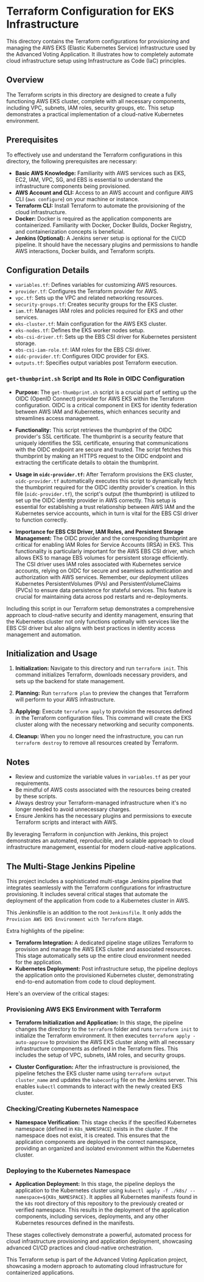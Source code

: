 # Terraform Configuration for EKS Infrastructure

This directory contains the Terraform configurations for provisioning and managing the AWS EKS (Elastic Kubernetes Service) infrastructure used by the Advanced Voting Application. It illustrates how to completely automate cloud infrastructure setup using Infrastructure as Code (IaC) principles.

## Overview

The Terraform scripts in this directory are designed to create a fully functioning AWS EKS cluster, complete with all necessary components, including VPC, subnets, IAM roles, security groups, etc. This setup demonstrates a practical implementation of a cloud-native Kubernetes environment.

## Prerequisites

To effectively use and understand the Terraform configurations in this directory, the following prerequisites are necessary:

- **Basic AWS Knowledge:** Familiarity with AWS services such as EKS, EC2, IAM, VPC, SG, and EBS is essential to understand the infrastructure components being provisioned.
- **AWS Account and CLI:** Access to an AWS account and configure AWS CLI (`aws configure`) on your machine or instance.
- **Terraform CLI:** Install Terraform to automate the provisioning of the cloud infrastructure.
- **Docker:** Docker is required as the application components are containerized. Familiarity with Docker, Docker Builds, Docker Registry, and containerization concepts is beneficial.
- **Jenkins (Optional):** A Jenkins server setup is optional for the CI/CD pipeline. It should have the necessary plugins and permissions to handle AWS interactions, Docker builds, and Terraform scripts.

## Configuration Details

- `variables.tf`: Defines variables for customizing AWS resources.
- `provider.tf`: Configures the Terraform provider for AWS.
- `vpc.tf`: Sets up the VPC and related networking resources.
- `security-groups.tf`: Creates security groups for the EKS cluster.
- `iam.tf`: Manages IAM roles and policies required for EKS and other services.
- `eks-cluster.tf`: Main configuration for the AWS EKS cluster.
- `eks-nodes.tf`: Defines the EKS worker nodes setup.
- `ebs-csi-driver.tf`: Sets up the EBS CSI driver for Kubernetes persistent storage.
- `ebs-csi-iam-role.tf`: IAM roles for the EBS CSI driver.
- `oidc-provider.tf`: Configures OIDC provider for EKS.
- `outputs.tf`: Specifies output variables post Terraform execution.

### `get-thumbprint.sh` Script and Its Role in OIDC Configuration

- **Purpose:** The `get-thumbprint.sh` script is a crucial part of setting up the OIDC (OpenID Connect) provider for AWS EKS within the Terraform configuration. OIDC is a critical component in EKS for identity federation between AWS IAM and Kubernetes, which enhances security and streamlines access management.

- **Functionality:** This script retrieves the thumbprint of the OIDC provider's SSL certificate. The thumbprint is a security feature that uniquely identifies the SSL certificate, ensuring that communications with the OIDC endpoint are secure and trusted. The script fetches this thumbprint by making an HTTPS request to the OIDC endpoint and extracting the certificate details to obtain the thumbprint.

- **Usage in `oidc-provider.tf`:** After Terraform provisions the EKS cluster, `oidc-provider.tf` automatically executes this script to dynamically fetch the thumbprint required for the OIDC identity provider's creation. In this file (`oidc-provider.tf`), the script's output (the thumbprint) is utilized to set up the OIDC identity provider in AWS correctly. This setup is essential for establishing a trust relationship between AWS IAM and the Kubernetes service accounts, which in turn is vital for the EBS CSI driver to function correctly.

- **Importance for EBS CSI Driver, IAM Roles, and Persistent Storage Management:** The OIDC provider and the corresponding thumbprint are critical for enabling IAM Roles for Service Accounts (IRSA) in EKS. This functionality is particularly important for the AWS EBS CSI driver, which allows EKS to manage EBS volumes for persistent storage efficiently. The CSI driver uses IAM roles associated with Kubernetes service accounts, relying on OIDC for secure and seamless authentication and authorization with AWS services. Remember, our deployment utilizes Kubernetes PersistentVolumes (PVs) and PersistentVolumeClaims (PVCs) to ensure data persistence for stateful services. This feature is crucial for maintaining data across pod restarts and re-deployments.

Including this script in our Terraform setup demonstrates a comprehensive approach to cloud-native security and identity management, ensuring that the Kubernetes cluster not only functions optimally with services like the EBS CSI driver but also aligns with best practices in identity access management and automation.

## Initialization and Usage

1. **Initialization:**
   Navigate to this directory and run `terraform init`. This command initializes Terraform, downloads necessary providers, and sets up the backend for state management.

2. **Planning:**
   Run `terraform plan` to preview the changes that Terraform will perform to your AWS infrastructure.

3. **Applying:**
   Execute `terraform apply` to provision the resources defined in the Terraform configuration files. This command will create the EKS cluster along with the necessary networking and security components.

4. **Cleanup:**
   When you no longer need the infrastructure, you can run `terraform destroy` to remove all resources created by Terraform.

## Notes

- Review and customize the variable values in `variables.tf` as per your requirements.
- Be mindful of AWS costs associated with the resources being created by these scripts.
- Always destroy your Terraform-managed infrastructure when it's no longer needed to avoid unnecessary charges.
- Ensure Jenkins has the necessary plugins and permissions to execute Terraform scripts and interact with AWS.

By leveraging Terraform in conjunction with Jenkins, this project demonstrates an automated, reproducible, and scalable approach to cloud infrastructure management, essential for modern cloud-native applications.

## The Multi-Stage Jenkins Pipeline

This project includes a sophisticated multi-stage Jenkins pipeline that integrates seamlessly with the Terraform configurations for infrastructure provisioning. It includes several critical stages that automate the deployment of the application from code to a Kubernetes cluster in AWS.

This Jenkinsfile is an addition to the root `Jenkinsfile`. It only adds the `Provision AWS EKS Environment with Terraform` stage.

Extra highlights of the pipeline:

- **Terraform Integration:** A dedicated pipeline stage utilizes Terraform to provision and manage the AWS EKS cluster and associated resources. This stage automatically sets up the entire cloud environment needed for the application.
- **Kubernetes Deployment:** Post infrastructure setup, the pipeline deploys the application onto the provisioned Kubernetes cluster, demonstrating end-to-end automation from code to cloud deployment.

Here's an overview of the critical stages:

### Provisioning AWS EKS Environment with Terraform

- **Terraform Initialization and Application:** In this stage, the pipeline changes the directory to the `terraform` folder and runs `terraform init` to initialize the Terraform environment. It then executes `terraform apply -auto-approve` to provision the AWS EKS cluster along with all necessary infrastructure components as defined in the Terraform files. This includes the setup of VPC, subnets, IAM roles, and security groups.

- **Cluster Configuration:** After the infrastructure is provisioned, the pipeline fetches the EKS cluster name using `terraform output cluster_name` and updates the `kubeconfig` file on the Jenkins server. This enables `kubectl` commands to interact with the newly created EKS cluster.

### Checking/Creating Kubernetes Namespace

- **Namespace Verification:** This stage checks if the specified Kubernetes namespace (defined in `K8s_NAMESPACE`) exists in the cluster. If the namespace does not exist, it is created. This ensures that the application components are deployed in the correct namespace, providing an organized and isolated environment within the Kubernetes cluster.

### Deploying to the Kubernetes Namespace

- **Application Deployment:** In this stage, the pipeline deploys the application to the Kubernetes cluster using `kubectl apply -f ./k8s/ --namespace=${K8s_NAMESPACE}`. It applies all Kubernetes manifests found in the `k8s` root directory of this repository to the previously created or verified namespace. This results in the deployment of the application components, including services, deployments, and any other Kubernetes resources defined in the manifests.

These stages collectively demonstrate a powerful, automated process for cloud infrastructure provisioning and application deployment, showcasing advanced CI/CD practices and cloud-native orchestration.

This Terraform setup is part of the Advanced Voting Application project, showcasing a modern approach to automating cloud infrastructure for containerized applications.
